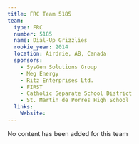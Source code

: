 ```yaml
---
title: FRC Team 5185
team:
  type: FRC
  number: 5185
  name: Dial-Up Grizzlies
  rookie_year: 2014
  location: Airdrie, AB, Canada
  sponsors:
    - SysGen Solutions Group
    - Meg Energy
    - Ritz Enterprises Ltd.
    - FIRST
    - Catholic Separate School District
    - St. Martin de Porres High School
  links:
    Website: 
---
```

No content has been added for this team